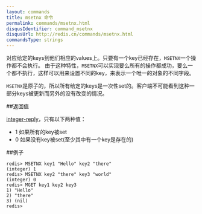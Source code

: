 ```yaml
---
layout: commands
title: msetnx 命令
permalink: commands/msetnx.html
disqusIdentifier: command_msetnx
disqusUrl: http://redis.cn/commands/msetnx.html
commandsType: strings
---
```


对应给定的keys到他们相应的values上。只要有一个key已经存在，`MSETNX`一个操作都不会执行。 由于这种特性，`MSETNX`可以实现要么所有的操作都成功，要么一个都不执行，这样可以用来设置不同的key，来表示一个唯一的对象的不同字段。

`MSETNX`是原子的，所以所有给定的keys是一次性set的。客户端不可能看到这种一部分keys被更新而另外的没有改变的情况。

##返回值

[integer-reply](/topics/protocol.html#integer-reply)，只有以下两种值：

- 1 如果所有的key被set
- 0 如果没有key被set(至少其中有一个key是存在的)

##例子

	redis> MSETNX key1 "Hello" key2 "there"
	(integer) 1
	redis> MSETNX key2 "there" key3 "world"
	(integer) 0
	redis> MGET key1 key2 key3
	1) "Hello"
	2) "there"
	3) (nil)
	redis> 